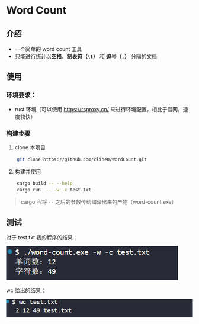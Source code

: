 # Word Count
## 介绍
- 一个简单的 word count 工具
- 只能进行统计以**空格**、**制表符（`\t`）** 和 **逗号（`,`）** 分隔的文档
## 使用
### 环境要求：
- rust 环境（可以使用 https://rsproxy.cn/ 来进行环境配置，相比于官网，速度较快）
### 构建步骤
1. clone 本项目
```bash
    git clone https://github.com/cline0/WordCount.git
```
2. 构建并使用
```bash
    cargo build -- --help
    cargo run  -- -w -c test.txt
```
> cargo 会将 `--` 之后的参数传给编译出来的产物（word-count.exe）
## 测试
对于 test.txt 我的程序的结果：

![ ](./images/word-count-test.png)

wc 给出的结果：

![ ](./images/wc-test.png)